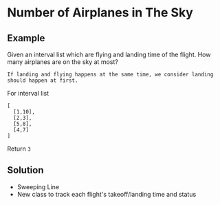 # Number of Airplanes in The Sky
## Example
Given an interval list which are flying and landing time of the flight. How many airplanes are on the sky at most?
```
If landing and flying happens at the same time, we consider landing should happen at first.
```

For interval list
```
[
  [1,10],
  [2,3],
  [5,8],
  [4,7]
]
```
Return `3`

## Solution
- Sweeping Line
- New class to track each flight's takeoff/landing time and status
